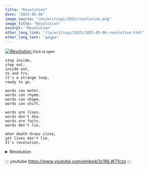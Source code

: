 ```yaml
---
title: "Revolution"
date: "2025-05-06"
image_source: "/en/writings/2025/revolution.png"
image_title: "Revolution"
excerpt: "Revolution"
other_lang_link: "/ta/writings/2025/2025-05-06-revolution.html"
other_lang_text: "தமிழில்"
---
```


<!--more-->

<a data-fslightbox="gallery" href="./revolution.png" alt="இயக்கம்">
<img src="/en/writings/2025/revolution.png" alt="Revolution" />
</a>
<small class="text-center block">Click to open</small>

```
step inside,
step out,
inside out,
to and fro,
it's a strange loop,
ready to go.

words can meter.
words can rhyme.
words can shape.
words can shift.

words are lives.
words don't die.
words are facts.
words don't lie.

when death draws close,
yet lives don't lie,
It's revolution.
```

<details>
<summary>Revolution</summary>

```
The sounds winds whistle - O brother,
Aren't they water whirls swimming the seas?

Winding mountain paths the rivers pave - O brother,
Aren't they life drops blooming on land?

Do you dance to thumping rhythms of beaten hearts - O brother,
Isn't it revolution? The spiritual kind?

----

Love drops from a bleeding heart into well of emotions - O brother,
Aren't all paths on land carved by lives drenched?

Gushing rivers borne by tallest mountains - O brother,
Aren't ocean waves splashed by the same waters?

Do you feel the musical wind sprayed by screaming oceans - O brother
Isn't it revolution? Breeze or storm?

----

Sound waves fly the wind's kite -  O brother,
Water gathers to lift the oceans.

Greatest rivers are mountain paths - O brother,
Drops of lives make the valleys.

Musical feelings beat the heart's drum - O  brother
Isn't it revolution? Of stopping hearts?

----

Drops of heart explode emotions - O brother
Paths on land explore lives.

Clusters of rivers carve many a mountain - O brother
Ocean waves crush them to sand.

The wind rises to pool up oceans - O brother
Isn't it revolution? When waters rage?
```

</details>

::: youtube
https://www.youtube.com/embed/3c1NLWTfczs
:::